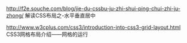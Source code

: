 
http://f2e.souche.com/blog/jie-du-cssbu-ju-zhi-shui-ping-chui-zhi-ju-zhong/ 解读CSS布局之-水平垂直居中

http://www.w3cplus.com/css3/introduction-into-css3-grid-layout.html CSS3网格布局介绍——网格的运行 

